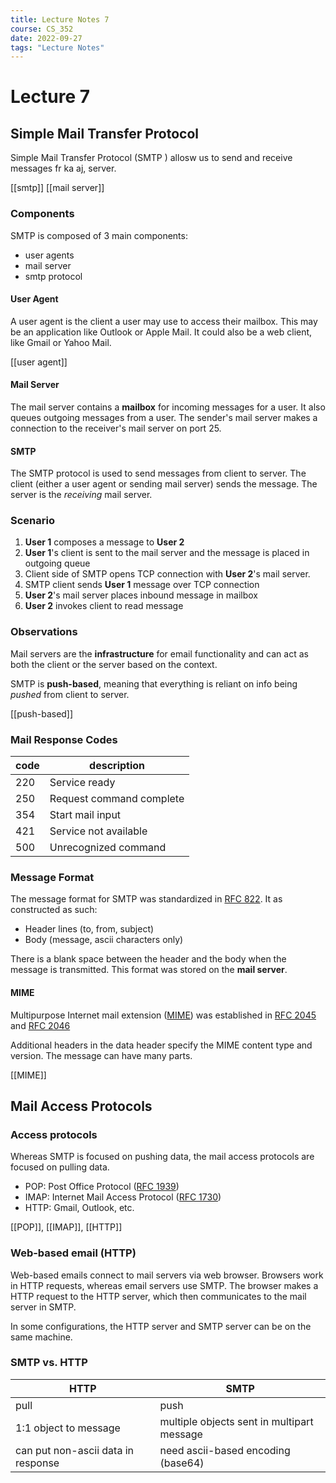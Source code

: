 ```yaml
---
title: Lecture Notes 7
course: CS_352
date: 2022-09-27
tags: "Lecture Notes"
---
```


# Lecture 7
## Simple Mail Transfer Protocol
Simple Mail Transfer Protocol (SMTP ) allosw us to send and receive messages fr ka aj, server.

[[smtp]]
[[mail server]]

### Components
SMTP is composed of 3 main components:
- user agents
- mail server
- smtp protocol

#### User Agent
A user agent is the client a user may use to access their mailbox. This may be an application like Outlook or Apple Mail. It could also be a web client, like Gmail or Yahoo Mail.

[[user agent]]

#### Mail Server
The mail server contains a **mailbox** for incoming messages for a user. It also queues outgoing messages from a user. The sender's mail server makes a connection to the receiver's mail server on port 25.

#### SMTP
The SMTP protocol is used to send messages from client to server. The client (either a user agent or sending mail server) sends the message. The server is the *receiving* mail server.

### Scenario
1. **User 1** composes a message to **User 2**
2. **User 1**'s client is sent to the mail server and the message is placed in outgoing queue
3. Client side of SMTP opens TCP connection with **User 2**'s mail server.
4. SMTP client sends **User 1** message over TCP connection
5. **User 2**'s mail server places inbound message in mailbox
6. **User 2** invokes client to read message

### Observations
Mail servers are the **infrastructure** for email functionality and can act as both the client or the server based on the context.

SMTP is **push-based**, meaning that everything is reliant on info being *pushed* from client to server.

[[push-based]]

### Mail Response Codes
| code | description              |
| ---- | ------------------------ |
| 220  | Service ready            |
| 250  | Request command complete |
| 354  | Start mail input         |
| 421  | Service not available    |
| 500  | Unrecognized command     |


### Message Format
The message format for SMTP was standardized in [RFC 822](https://learn.microsoft.com/en-us/previous-versions/office/developer/exchange-server-2010/aa493918(v=exchg.140)). It as constructed as such:
- Header lines (to, from, subject)
- Body (message, ascii characters only)

There is a blank space between the header and the body when the message is transmitted. This format was stored on the **mail server**.

#### MIME
Multipurpose Internet mail extension ([MIME](https://en.wikipedia.org/wiki/MIME)) was established in [RFC 2045](https://www.rfc-editor.org/rfc/rfc2045) and [RFC 2046](https://www.rfc-editor.org/rfc/rfc2046)

Additional headers in the data header specify the MIME content type and version. The message can have many parts.

[[MIME]]

## Mail Access Protocols
### Access protocols
Whereas SMTP is focused on pushing data, the mail access protocols are focused on pulling data.
- POP: Post Office Protocol ([RFC 1939](https://www.rfc-editor.org/rfc/rfc1939))
- IMAP: Internet Mail Access Protocol ([RFC 1730](https://www.rfc-editor.org/rfc/rfc1730))
- HTTP: Gmail, Outlook, etc.

[[POP]], [[IMAP]], [[HTTP]]
### Web-based email (HTTP)
Web-based emails connect to mail servers via web browser. Browsers work in HTTP requests, whereas email servers use SMTP. The browser makes a HTTP request to the HTTP server, which then communicates to the mail server in SMTP.

In some configurations, the HTTP server and SMTP server can be on the same machine.

### SMTP vs. HTTP
| HTTP                               | SMTP                                       |
| ---------------------------------- | ------------------------------------------ |
| pull                               | push                                       |
| 1:1 object to message              | multiple objects sent in multipart message |
| can put non-ascii data in response | need ascii-based encoding (base64)                                           |
